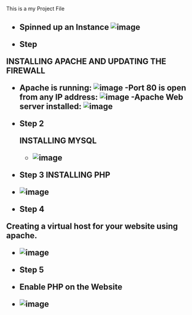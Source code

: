 This is a  my Project File
<H2>
  
-  Spinned up an Instance
  ![image](https://user-images.githubusercontent.com/94152732/165975296-7f82b6e1-6835-4e15-a14f-50b0ca8a01ce.png)
  
 - Step 
  
  INSTALLING APACHE AND UPDATING THE FIREWALL
  - Apache is running: ![image](https://user-images.githubusercontent.com/94152732/165977673-a5ddfdd3-fd71-4a27-b703-df019e687f0e.png)
  -Port 80 is open from any IP address: ![image](https://user-images.githubusercontent.com/94152732/165978046-e3708fb6-8a20-4344-b2d9-28320f76ee63.png)
  -Apache Web server installed: ![image](https://user-images.githubusercontent.com/94152732/165978822-78950d29-fdf9-49b5-9c47-b20e8186cfd7.png)

- Step 2  
  
  INSTALLING MYSQL
  - ![image](https://user-images.githubusercontent.com/94152732/165980321-205e940f-2dbf-4f08-b454-3a307a2bd3f3.png)
  
 - Step 3 
   INSTALLING PHP
  
 - ![image](https://user-images.githubusercontent.com/94152732/165981039-4009bdcd-1efe-4eba-900e-69409af8164b.png)
  
 - Step 4
  
  Creating a virtual host for your website using apache.

  - ![image](https://user-images.githubusercontent.com/94152732/165986549-5cdee13f-9e06-4d3a-8228-f3a245dd3c6e.png)
  
  - Step 5
  
  -  Enable PHP on the Website
  
  - ![image](https://user-images.githubusercontent.com/94152732/165988608-631c2574-b0cd-4860-b599-126cd78287e7.png)


    
